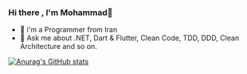 
### Hi there , I'm Mohammad👋

- 🔭 i'm a Programmer from Iran
- 💬 Ask me about .NET, Dart & Flutter, Clean Code, TDD, DDD, Clean Architecture and so on.


<!--
**mohammadtaherri/mohammadtaherri** is a ✨ _special_ ✨ repository because its `README.md` (this file) appears on your GitHub profile.

Here are some ideas to get you started:

- 🔭 I’m currently working on Flutter
- 🌱 I’m currently learning ...
- 👯 I’m looking to collaborate on ...
- 🤔 I’m looking for help with ...
- 💬 Ask me about Dart , Flutter and Clean Architecture
- 📫 How to reach me: ...
- 😄 Pronouns: ...
- ⚡ Fun fact: ...
-->


[![Anurag's GitHub stats](https://github-readme-stats.vercel.app/api?username=mohammadtaherri&show_icons=true&theme=dark)](https://github.com/anuraghazra/github-readme-stats)

